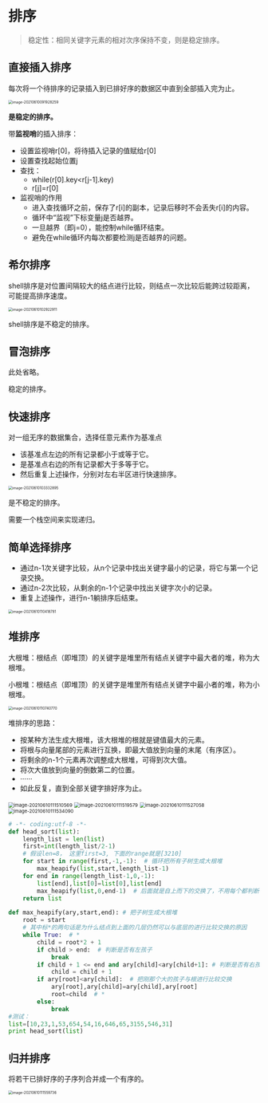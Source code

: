 # 排序
> 稳定性：相同关键字元素的相对次序保持不变，则是稳定排序。
## 直接插入排序

每次将一个待排序的记录插入到已排好序的数据区中直到全部插入完为止。

<img src="https://oss.justin3go.com/blogs/image-20210610091928259.png" alt="image-20210610091928259" style="zoom:50%;" />

**是稳定的排序。**

带**监视哨**的插入排序：

- 设置监视哨r[0]，将待插入记录的值赋给r[0]
- 设置查找起始位置j
- 查找：
  - while(r[0].key<r[j-1].key)
  - r[j]=r[0]
- 监视哨的作用
  - 进入查找循环之前，保存了r[i]的副本，记录后移时不会丢失r[i]的内容。
  - 循环中“监视”下标变量j是否越界。
  - 一旦越界（即j=0），能控制while循环结束。
  - 避免在while循环内每次都要检测j是否越界的问题。

## 希尔排序

shell排序是对位置间隔较大的结点进行比较，则结点一次比较后能跨过较距离，可能提高排序速度。

<img src="https://oss.justin3go.com/blogs/image-20210610102922911.png" alt="image-20210610102922911" style="zoom:50%;" />

shell排序是不稳定的排序。

## 冒泡排序

此处省略。

稳定的排序。

## 快速排序

对一组无序的数据集合，选择任意元素作为基准点

- 该基准点左边的所有记录都小于或等于它。
- 是基准点右边的所有记录都大于多等于它。
- 然后重复上述操作，分别对左右半区进行快速排序。

<img src="https://oss.justin3go.com/blogs/image-20210610103332895.png" alt="image-20210610103332895" style="zoom:50%;" />

是不稳定的排序。

需要一个栈空间来实现递归。

## 简单选择排序

- 通过n-1次关键字比较，从n个记录中找出关键字最小的记录，将它与第一个记录交换。
- 通过n-2次比较，从剩余的n-1个记录中找出关键字次小的记录。
- 重复上述操作，进行n-1躺排序后结束。

<img src="https://oss.justin3go.com/blogs/image-20210610110418781.png" alt="image-20210610110418781" style="zoom:50%;" />

## 堆排序

大根堆：根结点（即堆顶）的关键字是堆里所有结点关键字中最大者的堆，称为大根堆。

小根堆：根结点（即堆顶）的关键字是堆里所有结点关键字中最小者的堆，称为小根堆。

<img src="https://oss.justin3go.com/blogs/image-20210610110740770.png" alt="image-20210610110740770" style="zoom:50%;" />

堆排序的思路：

- 按某种方法生成大根堆，该大根堆的根就是键值最大的元素。
- 将根与向量尾部的元素进行互换，即最大值放到向量的末尾（有序区）。
- 将剩余的n-1个元素再次调整成大根堆，可得到次大值。
- 将次大值放到向量的倒数第二的位置。
- ······
- 如此反复，直到全部关键字排好序为止。

<img src="https://oss.justin3go.com/blogs/image-20210610111510569.png" alt="image-20210610111510569" style="zoom:67%;" />

<img src="https://oss.justin3go.com/blogs/image-20210610111519579.png" alt="image-20210610111519579" style="zoom:67%;" />

<img src="https://oss.justin3go.com/blogs/image-20210610111527058.png" alt="image-20210610111527058" style="zoom:67%;" />

<img src="https://oss.justin3go.com/blogs/image-20210610111534090.png" alt="image-20210610111534090" style="zoom:67%;" />

```python
# -*- coding:utf-8 -*-
def head_sort(list):
	length_list = len(list)
	first=int(length_list/2-1)
    # 假设len=8， 这里first=3, 下面的range就是[3210]
	for start in range(first,-1,-1):  # 循环把所有子树生成大根堆
		max_heapify(list,start,length_list-1)
	for end in range(length_list-1,0,-1):
		list[end],list[0]=list[0],list[end]
		max_heapify(list,0,end-1)  # 后面就是自上而下的交换了，不用每个都判断了（不用像生成大根堆那样）
	return list

def max_heapify(ary,start,end): # 把子树生成大根堆
	root = start
    # 其中标*的两句话是为什么结点到上面的几层仍然可以与底层的进行比较交换的原因
	while True:  # *
		child = root*2 + 1
		if child > end:  # 判断是否有左孩子
			break
		if child + 1 <= end and ary[child]<ary[child+1]: # 判断是否有右孩子，且如有就留大的
			child = child + 1
		if ary[root]<ary[child]:  # 把刚那个大的孩子与根进行比较交换
			ary[root],ary[child]=ary[child],ary[root]
			root=child  # *
		else:
			break
#测试：
list=[10,23,1,53,654,54,16,646,65,3155,546,31]
print head_sort(list)
```

## 归并排序

将若干已排好序的子序列合并成一个有序的。

<img src="https://oss.justin3go.com/blogs/image-20210610111559736.png" alt="image-20210610111559736" style="zoom:50%;" />

